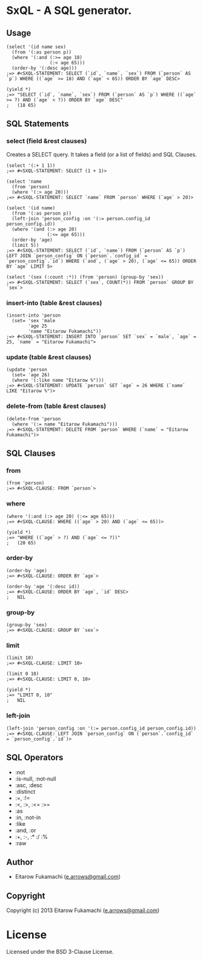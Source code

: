 # SxQL - A SQL generator.

## Usage

```common-lisp
(select '(id name sex)
  (from '(:as person p))
  (where '(:and (:>= age 18)
                (:< age 65)))
  (order-by '(:desc age)))
;=> #<SXQL-STATEMENT: SELECT (`id`, `name`, `sex`) FROM (`person` AS `p`) WHERE ((`age` >= 18) AND (`age` < 65)) ORDER BY `age` DESC>

(yield *)
;=> "SELECT (`id`, `name`, `sex`) FROM (`person` AS `p`) WHERE ((`age` >= ?) AND (`age` < ?)) ORDER BY `age` DESC"
;   (18 65)
```

## SQL Statements

### select (field &rest clauses)

Creates a SELECT query. It takes a field (or a list of fields) and SQL Clauses.

```common-lisp
(select '(:+ 1 1))
;=> #<SXQL-STATEMENT: SELECT (1 + 1)>

(select 'name
  (from 'person)
  (where '(:> age 20)))
;=> #<SXQL-STATEMENT: SELECT `name` FROM `person` WHERE (`age` > 20)>

(select '(id name)
  (from '(:as person p))
  (left-join 'person_config :on '(:= person.config_id person_config.id))
  (where '(and (:> age 20)
               (:<= age 65)))
  (order-by 'age)
  (limit 5))
;=> #<SXQL-STATEMENT: SELECT (`id`, `name`) FROM (`person` AS `p`) LEFT JOIN `person_config` ON (`person`.`config_id` = `person_config`.`id`) WHERE (`and`, (`age` > 20), (`age` <= 65)) ORDER BY `age` LIMIT 5>

(select '(sex (:count :*)) (from 'person) (group-by 'sex))
;=> #<SXQL-STATEMENT: SELECT (`sex`, COUNT(*)) FROM `person` GROUP BY `sex`>
```

### insert-into (table &rest clauses)

```common-lisp
(insert-into 'person
  (set= 'sex 'male
        'age 25
        'name "Eitarow Fukamachi"))
;=> #<SXQL-STATEMENT: INSERT INTO `person` SET `sex` = `male`, `age` = 25, `name` = "Eitarow Fukamachi">
```

### update (table &rest clauses)

```common-lisp
(update 'person
  (set= 'age 26)
  (where '(:like name "Eitarow %")))
;=> #<SXQL-STATEMENT: UPDATE `person` SET `age` = 26 WHERE (`name` LIKE "Eitarow %")>
```

### delete-from (table &rest clauses)

```common-lisp
(delete-from 'person
  (where '(:= name "Eitarow Fukamachi")))
;=> #<SXQL-STATEMENT: DELETE FROM `person` WHERE (`name` = "Eitarow Fukamachi")>
```

## SQL Clauses

### from

```common-lisp
(from 'person)
;=> #<SXQL-CLAUSE: FROM `person`>
```

### where

```common-lisp
(where '(:and (:> age 20) (:<= age 65)))
;=> #<SXQL-CLAUSE: WHERE ((`age` > 20) AND (`age` <= 65))>

(yield *)
;=> "WHERE ((`age` > ?) AND (`age` <= ?))"
;   (20 65)
```

### order-by

```common-lisp
(order-by 'age)
;=> #<SXQL-CLAUSE: ORDER BY `age`>

(order-by 'age '(:desc id))
;=> #<SXQL-CLAUSE: ORDER BY `age`, `id` DESC>
;   NIL
```

### group-by

```common-lisp
(group-by 'sex)
;=> #<SXQL-CLAUSE: GROUP BY `sex`>
```

### limit

```common-lisp
(limit 10)
;=> #<SXQL-CLAUSE: LIMIT 10>

(limit 0 10)
;=> #<SXQL-CLAUSE: LIMIT 0, 10>

(yield *)
;=> "LIMIT 0, 10"
;   NIL
```

### left-join

```common-lisp
(left-join 'person_config :on '(:= person.config_id person_config.id))
;=> #<SXQL-CLAUSE: LEFT JOIN `person_config` ON (`person`.`config_id` = `person_config`.`id`)>
```

## SQL Operators

* :not
* :is-null, :not-null
* :asc, :desc
* :distinct
* :=, :!=
* :<, :>, :<= :>=
* :as
* :in, :not-in
* :like
* :and, :or
* :+, :-, :* :/ :%
* :raw

## Author

* Eitarow Fukamachi (e.arrows@gmail.com)

## Copyright

Copyright (c) 2013 Eitarow Fukamachi (e.arrows@gmail.com)

# License

Licensed under the BSD 3-Clause License.
